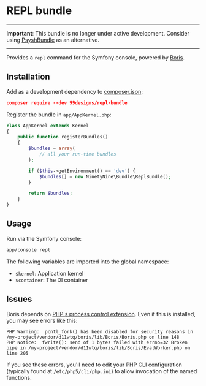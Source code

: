 REPL bundle
===========

---

**Important**: This bundle is no longer under active development. Consider using [PsyshBundle][psyshbundle] as an alternative.

---

Provides a `repl` command for the Symfony console, powered by [Boris][boris].

Installation
------------

Add as a development dependency to [composer.json][composer]:

```json
composer require --dev 99designs/repl-bundle
```

Register the bundle in `app/AppKernel.php`:

```php
class AppKernel extends Kernel
{
    public function registerBundles()
    {
        $bundles = array(
            // all your run-time bundles
        );

        if ($this->getEnvironment() == 'dev') {
            $bundles[] = new NinetyNine\Bundle\ReplBundle();
        }

        return $bundles;
    }
}
```

Usage
-----

Run via the Symfony console:

```sh
app/console repl
```

The following variables are imported into the global namespace:

 * `$kernel`: Application kernel
 * `$container`: The DI container


Issues
------

Boris depends on [PHP's process control extension][pcntl]. Even if this is
installed, you may see errors like this:

```
PHP Warning:  pcntl_fork() has been disabled for security reasons in /my-project/vendor/d11wtq/boris/lib/Boris/Boris.php on line 148
PHP Notice:  fwrite(): send of 1 bytes failed with errno=32 Broken pipe in /my-project/vendor/d11wtq/boris/lib/Boris/EvalWorker.php on line 205
```

If you see these errors, you'll need to edit your PHP CLI configuration
(typically found at `/etc/php5/cli/php.ini`) to allow invocation of the named
functions.

 [psyshbundle]: https://github.com/theofidry/PsyshBundle
 [boris]: https://github.com/d11wtq/boris
 [composer]: http://getcomposer.org/
 [pcntl]: http://www.php.net/manual/en/book.pcntl.php
